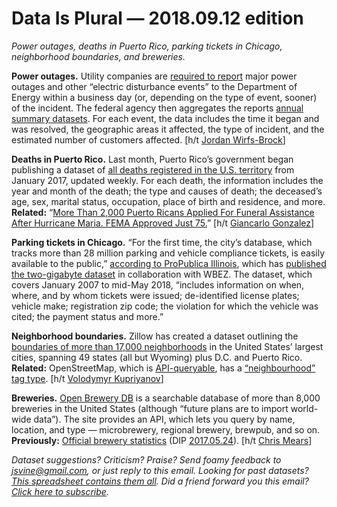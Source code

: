 Data Is Plural — 2018.09.12 edition
===================================

*Power outages, deaths in Puerto Rico, parking tickets in Chicago, neighborhood boundaries, and breweries.*


__Power outages.__ Utility companies are [required to report](https://www.oe.netl.doe.gov/oe417.aspx) major power outages and other “electric disturbance events” to the Department of Energy within a business day (or, depending on the type of event, sooner) of the incident. The federal agency then aggregates the reports [annual summary datasets](https://www.oe.netl.doe.gov/OE417_annual_summary.aspx). For each event, the data includes the time it began and was resolved, the geographic areas it affected, the type of incident, and the estimated number of customers affected. [h/t [Jordan Wirfs-Brock](http://insideenergy.org/2014/08/18/data-explore-15-years-of-power-outages/)]


__Deaths in Puerto Rico.__ Last month, Puerto Rico’s government began publishing a dataset of [all deaths registered in the U.S. territory](https://datos.estadisticas.pr/dataset/defunciones) from January 2017, updated weekly. For each death, the information includes the year and month of the death; the type and causes of death; the deceased’s age, sex, marital status, occupation, place of birth and residence, and more. __Related:__ “[More Than 2,000 Puerto Ricans Applied For Funeral Assistance After Hurricane Maria. FEMA Approved Just 75.](https://www.buzzfeednews.com/article/nidhiprakash/puerto-rico-hurricane-funeral-assistance-fema)” [h/t [Giancarlo Gonzalez](https://twitter.com/giangonz/status/1035956181230071809)]


__Parking tickets in Chicago.__ “For the first time, the city’s database, which tracks more than 28 million parking and vehicle compliance tickets, is easily available to the public,” [according to ProPublica Illinois](https://www.propublica.org/nerds/download-chicago-parking-ticket-data), which has [published the two-gigabyte dataset](https://www.propublica.org/datastore/dataset/chicago-parking-ticket-data) in collaboration with WBEZ. The dataset, which covers January 2007 to mid-May 2018, “includes information on when, where, and by whom tickets were issued; de-identified license plates; vehicle make; registration zip code; the violation for which the vehicle was cited; the payment status and more.”


__Neighborhood boundaries.__ Zillow has created a dataset outlining the [boundaries of more than 17,000 neighborhoods](https://www.zillow.com/howto/api/neighborhood-boundaries.htm) in the United States’ largest cities, spanning 49 states (all but Wyoming) plus D.C. and Puerto Rico. __Related:__ OpenStreetMap, which is [API-queryable](https://wiki.openstreetmap.org/wiki/Databases_and_data_access_APIs), has a [“neighbourhood” tag type](https://wiki.openstreetmap.org/wiki/Tag:place%3Dneighbourhood). [h/t [Volodymyr Kupriyanov](https://twitter.com/v_kupriyanov/status/977108035003969536)]


__Breweries.__ [Open Brewery DB](https://www.openbrewerydb.org/) is a searchable database of more than 8,000 breweries in the United States (although “future plans are to import world-wide data”). The site provides an API, which lets you query by name, location, and type — microbrewery, regional brewery, brewpub, and so on. __Previously:__ [Official brewery statistics](https://www.ttb.gov/beer/beer-stats.shtml) (DIP [2017.05.24](https://tinyletter.com/data-is-plural/letters/data-is-plural-2017-05-24-edition)). [h/t [Chris Mears](https://github.com/toddmotto/public-apis/commit/5777659c8e8a43437179c1cbc985a7a06d997c51)]


*Dataset suggestions? Criticism? Praise? Send foamy feedback to <jsvine@gmail.com>, or just reply to this email. Looking for past datasets? [This spreadsheet contains them all](https://docs.google.com/spreadsheets/d/1wZhPLMCHKJvwOkP4juclhjFgqIY8fQFMemwKL2c64vk). Did a friend forward you this email? [Click here to subscribe](https://tinyletter.com/data-is-plural).*